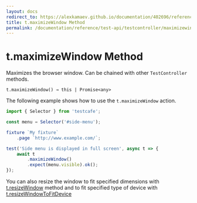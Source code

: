 ```yaml
---
layout: docs
redirect_to: https://alexkamaev.github.io/documentation/402696/reference/test-api/testcontroller/maximizewindow
title: t.maximizeWindow Method
permalink: /documentation/reference/test-api/testcontroller/maximizewindow.html
---
```

# t.maximizeWindow Method

Maximizes the browser window. Can be chained with other `TestController` methods.

```text
t.maximizeWindow() → this | Promise<any>
```

The following example shows how to use the `t.maximizeWindow` action.

```js
import { Selector } from 'testcafe';

const menu = Selector('#side-menu');

fixture `My fixture`
    .page `http://www.example.com/`;

test('Side menu is displayed in full screen', async t => {
    await t
        .maximizeWindow()
        .expect(menu.visible).ok();
});
```

You can also resize the window to fit specified dimensions with [t.resizeWindow](resizewindow.md) method and to fit specified type of device with [t.resizeWindowToFitDevice](resizewindowtofitdevice.md)
